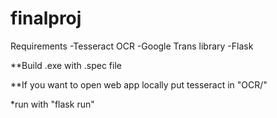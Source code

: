 # finalproj

Requirements
-Tesseract OCR
-Google Trans library
-Flask

**Build .exe with .spec file

**If you want to open web app locally put tesseract in "OCR/"

*run with "flask run"